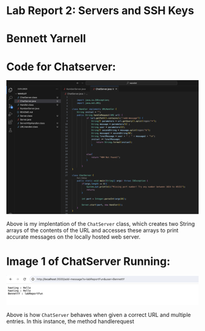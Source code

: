 # Lab Report 2: Servers and SSH Keys

# Bennett Yarnell 

# Code for Chatserver:
![image](codeitself.png)

Above is my implentation of the ```ChatServer``` class, which creates two String arrays of the contents of the URL and accesses these arrays to print accurate messages on the locally hosted web server.

# Image 1 of ChatServer Running:
![image](serverRunning.png)

Above is how ```ChatServer``` behaves when given a correct URL and multiple entries. In this instance, the method handlerequest
